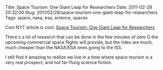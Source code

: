 Title: Space Tourism: One Giant Leap for Researchers
Date: 2011-02-28 20:32:00
Slug: 2011/02/28/space-tourism-one-giant-leap-for-researchers
Tags: space, nasa, esa, science, spacex


Cool NYT article is cool: [Space Tourism: One Giant Leap for Researchers][1]

There's a lot of research that can be done in the few minutes of zero G the
upcoming commercial space flights will provide, but the rides are much, much
cheaper than the NASA/ESA ones going to the ISS.

I still find it amazing to realize we live in a time where space tourism is a
very real prospect, and not far-flung science fiction.

   [1]: http://www.nytimes.com/2011/03/01/science/space/01orbit.html?partner=rss&emc=rss
